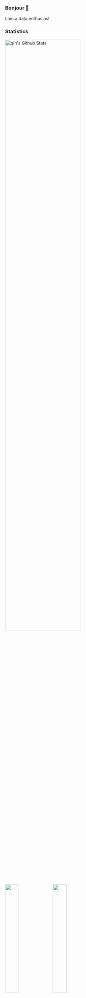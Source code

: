 ### Bonjour 👋

I am  a  data enthusiast

### Statistics
<img align="left" alt="qin's Github Stats" src="https://github-readme-stats.vercel.app/api?username=qiqinn&theme=vue-dark&show_icons=true&hide_border=true&count_private=true" width="70%"/>
<p align="left">
<img src="https://github-readme-streak-stats.herokuapp.com/?user=qiqinn&theme=vue-dark&hide_border=true" width="30%"/>
<img src="https://github-readme-stats.vercel.app/api/top-langs/?username=qiqinn&theme=vue-dark&show_icons=true&hide_border=true&layout=compact" width="30%"/>
<p>
